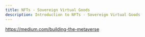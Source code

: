 ```yaml
---
title: NFTs - Sovereign Virtual Goods
description: Introduction to NFTs - Sovereign Virtual Goods
---
```

https://medium.com/building-the-metaverse